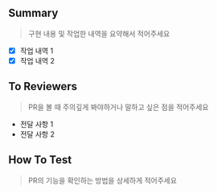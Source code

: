 ## Summary

> 구현 내용 및 작업한 내역을 요약해서 적어주세요

- [x] 작업 내역 1
- [x] 작업 내역 2

## To Reviewers

> PR을 볼 때 주의깊게 봐야하거나 말하고 싶은 점을 적어주세요

- 전달 사항 1
- 전달 사항 2

## How To Test

> PR의 기능을 확인하는 방법을 상세하게 적어주세요
